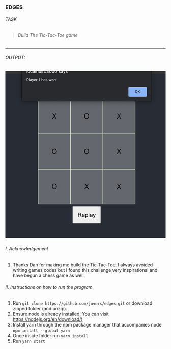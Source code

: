 ### EDGES

###### TASK
> ######  Build The Tic-Tac-Toe game
---

###### OUTPUT: 

![Tic-Tac](/src/img/tictac.png/)
---

###### I. Acknowledgement
1. Thanks Dan for making me build the Tic-Tac-Toe. I always avoided writing games codes but I found this challenge very inspirational and have begun a chess game as well. 
  
###### II. Instructions on how to run the program
1. Run `git clone https://github.com/juvers/edges.git` or download zipped folder (and unzip).
2. Ensure node is already installed. You can visit [https://nodejs.org/en/download/)](https://nodejs.org/en/download/)
3. Install yarn through the npm package manager that accompanies node `npm install --global yarn`
4. Once inside folder run `yarn install`
5. Run `yarn start`
